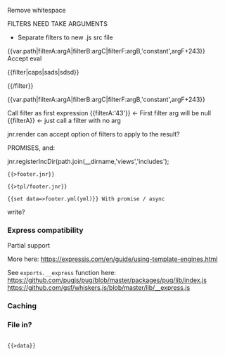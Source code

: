 
Remove whitespace


FILTERS NEED TAKE ARGUMENTS
- Separate filters to new .js src file



{{var.path|filterA:argA|filterB:argC|filterF:argB,'constant',argF+243}}   
Accept eval


{{filter|caps|sads|sdsd}}

{{/filter}}



{{var.path|filterA:argA|filterB:argC|filterF:argB,'constant',argF+243}}   





Call filter as first expression
{{filterA:'43'}} <- First filter arg will be null
{{filterA}} <- just call a filter with no arg

jnr.render can accept option of filters to apply to the result?

PROMISES, and:

jnr.registerIncDir(path.join(__dirname,'views','includes');

``` jnr
{{>footer.jnr}}

{{>tpl/footer.jnr}}

{{set data=>footer.yml(yml)}} With promise / async 
```

write?


### Express compatibility

Partial support

More here:
https://expressjs.com/en/guide/using-template-engines.html

See `exports.__express` function here:
https://github.com/pugjs/pug/blob/master/packages/pug/lib/index.js
https://github.com/gsf/whiskers.js/blob/master/lib/__express.js

### Caching

### File in?

```

{{>data}}
```
